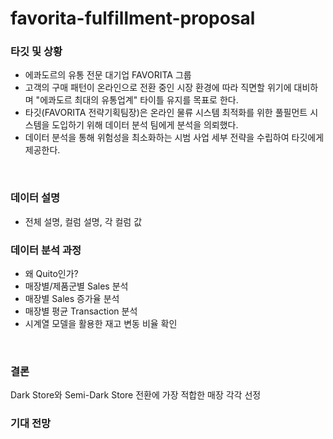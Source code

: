 # favorita-fulfillment-proposal
### 타깃 및 상황
- 에콰도르의 유통 전문 대기업 FAVORITA 그룹
- 고객의 구매 패턴이 온라인으로 전환 중인 시장 환경에 따라 직면할 위기에 대비하며 "에콰도르 최대의 유통업계" 타이틀 유지를 목표로 한다.
- 타깃(FAVORITA 전략기획팀장)은 온라인 물류 시스템 최적화를 위한 풀필먼트 시스템을 도입하기 위해 데이터 분석 팀에게 분석을 의뢰했다.
- 데이터 분석을 통해 위험성을 최소화하는 시범 사업 세부 전략을 수립하여 타깃에게 제공한다.
<br>

### 데이터 설명
- 전체 설명, 컬럼 설명, 각 컬럼 값
### 데이터 분석 과정
- 왜 Quito인가?
- 매장별/제품군별 Sales 분석
- 매장별 Sales 증가율 분석
- 매장별 평균 Transaction 분석
- 시계열 모델을 활용한 재고 변동 비율 확인
<br>

### 결론
Dark Store와 Semi-Dark Store 전환에 가장 적합한 매장 각각 선정
<br>

### 기대 전망
